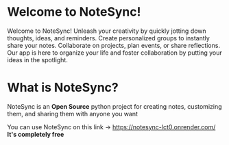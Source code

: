 # Welcome to NoteSync!

Welcome to NoteSync! Unleash your creativity by quickly jotting down thoughts, 
ideas, and reminders. Create personalized groups to instantly share your notes. Collaborate on projects, plan events, 
or share reflections. Our app is here to organize your life and foster 
collaboration by putting your ideas in the spotlight.

# What is NoteSync?

NoteSync is an **Open Source** python project for creating notes, customizing them, and sharing them with anyone you want

You can use NoteSync on this link -> https://notesync-lct0.onrender.com/ **It's completely free**
